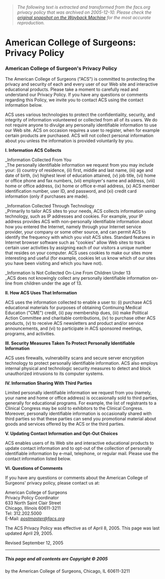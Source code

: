 > *The following text is extracted and transformed from the facs.org privacy policy that was archived on 2005-12-10. Please check the [original snapshot on the Wayback Machine](https://web.archive.org/web/20051210222414id_/http%3A//www.facs.org/privacy.html) for the most accurate reproduction.*

# American College of Surgeons: Privacy Policy

  


### American College of Surgeon's Privacy Policy

The American College of Surgeons ("ACS") is committed to protecting the privacy and security of each and every user of our Web site and interactive educational products. Please take a moment to carefully read and understand our Privacy Policy. If you have any questions or comments regarding this Policy, we invite you to contact ACS using the contact information below.

ACS uses various technologies to protect the confidentiality, security, and integrity of information volunteered or collected from all of its users. We do not require anyone to divulge any personally identifiable information to use our Web site. ACS on occasion requires a user to register, when for example certain products are purchased. ACS will not collect personal information about you unless the information is provided voluntarily by you.

**I. Information ACS Collects**

_Information Collected From You  
_The personally identifiable information we request from you may include your: (i) country of residence, (ii) first, middle and last name, (iii) age and date of birth, (iv) highest level of education attained, (v) job title, (vi) home or office phone and fax numbers, (vii) employer's name and address, (viii) home or office address, (ix) home or office e-mail address, (x) ACS member identification number, user ID, and password, and (xi) credit card information (only if purchases are made).

_Information Collected Through Technology  
_Primarily to tailor ACS sites to your needs, ACS collects information using technology, such as IP addresses and cookies. For example, your IP address provides ACS with non-personally identifiable information about how you entered the Internet, namely through your Internet service provider, your company or some other source, and can permit ACS to identify the frequency with which you visit ACS sites. Standard features in Internet browser software such as "cookies" allow Web sites to track certain user activities by assigning each of our visitors a unique number that resides on your computer. ACS uses cookies to make our sites more interesting and useful (for example, cookies let us know which of our sites you have been visiting and which you have not). 

_Information Is Not Collected On-Line From Children Under 13  
_ACS does not knowingly collect any personally identifiable information on-line from children under the age of 13.

**II. How ACS Uses That Information**

ACS uses the information collected to enable a user to: (i) purchase ACS educational materials for purposes of obtaining Continuing Medical Education ("CME") credit, (ii) pay membership dues, (iii) make Political Action Committee and charitable contributions, (iv) to purchase other ACS products, (v) to receive ACS newsletters and product and/or service announcements, and (vi) to participate in ACS sponsored meetings, programs, and activities.

**III. Security Measures Taken To Protect Personally Identifiable Information**

ACS uses firewalls, vulnerability scans and secure server encryption technology to protect personally identifiable information. ACS also employs internal physical and technologic security measures to detect and block unauthorized intrusions to its computer systems.

**IV. Information Sharing With Third Parties**

Limited personally identifiable information we request from you (namely, your name and home or office address) is occasionally sold to third parties, generally for educational programs. For example, the list of registrants to a Clinical Congress may be sold to exhibitors to the Clinical Congress. Moreover, personally identifiable information is occasionally shared with third parties so that these parties can send you promotional material about goods and services offered by the ACS or the third parties. 

**V. Updating Contact Information and Opt-Out Choices**

ACS enables users of its Web site and interactive educational products to update contact information and to opt-out of the collection of personally identifiable information by e-mail, telephone, or regular mail. Please use the contact information listed below. 

**VI. Questions of Comments**

If you have any questions or comments about the American College of Surgeons' privacy policy, please contact us at:

American College of Surgeons  
Privacy Policy Coordinator  
633 North Saint Clair Street  
Chicago, Illinois 60611-3211  
Tel: 312.202.5000  
E-Mail: [_postmaster@facs.org_](mailto:postmaster@facs.org)  


The ACS Privacy Policy was effective as of April 8, 2005. This page was last updated April 29, 2005.

Revised September 12, 2005

* * *

##### This page and all contents are Copyright © 2005  
by the American College of Surgeons, Chicago, IL 60611-3211
